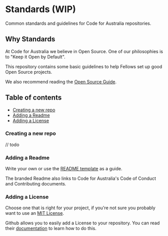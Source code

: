 # Standards (WIP)

Common standards and guidelines for Code for Australia repositories.


## Why Standards 

At Code for Australia we believe in Open Source. One of our philosophies is to "Keep it Open by Default". 

This repository contains some basic guidelines to help Fellows set up good Open Source projects. 

We also recommend reading the [Open Source Guide](https://opensource.guide/).


## Table of contents

* [Creating a new repo](https://github.com/CodeforAustralia/standards#creating-a-new-repo)
* [Adding a Readme](https://github.com/CodeforAustralia/standards#adding-a-readme)
* [Adding a License](https://github.com/CodeforAustralia/standards#adding-a-license)


### Creating a new repo

// todo 


### Adding a Readme

Write your own or use the [README template](https://github.com/CodeforAustralia/standards/blob/master/templates/README.md) as a guide.

The branded Readme also links to Code for Australia's Code of Conduct and Contributing documents.

  
### Adding a License 

Choose one that is right for your project, if you're not sure you probably want to use an [MIT License](https://choosealicense.com/licenses/mit).

Github allows you to easily add a License to your repository. You can read their [documentation](https://help.github.com/articles/adding-a-license-to-a-repository/) to learn how to do this.
